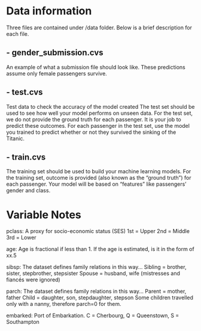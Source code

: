 # Data information
Three files are contained under /data folder. Below is a brief description for
each file.

## - gender_submission.cvs

An example of what a submission file should look like.
These predictions assume only female passengers survive.

## - test.cvs

Test data to check the accuracy of the model created
The test set should be used to see how well your model performs on unseen data.
For the test set, we do not provide the ground truth for each passenger.
It is your job to predict these outcomes. For each passenger in the test set,
use the model you trained to predict whether or not they survived the sinking
of the Titanic.

## - train.cvs

The training set should be used to build your machine learning models.
For the training set, outcome is provided (also known as the “ground truth”)
for each passenger. Your model will be based on “features” like passengers’
gender and class.

# Variable Notes

pclass: A proxy for socio-economic status (SES)
1st = Upper
2nd = Middle
3rd = Lower

age: Age is fractional if less than 1. If the age is estimated, is it in the form of xx.5

sibsp: The dataset defines family relations in this way...
Sibling = brother, sister, stepbrother, stepsister
Spouse = husband, wife (mistresses and fiancés were ignored)

parch: The dataset defines family relations in this way...
Parent = mother, father
Child = daughter, son, stepdaughter, stepson
Some children travelled only with a nanny, therefore parch=0 for them.

embarked: Port of Embarkation. C = Cherbourg, Q = Queenstown, S = Southampton
